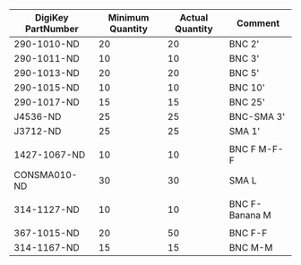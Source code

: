 |DigiKey PartNumber|Minimum Quantity|Actual Quantity|Comment                   |
|------------------|----------------|---------------|--------------------------|
|290-1010-ND       |20              |20             |BNC 2'                    |
|290-1011-ND       |10              |10             |BNC 3'                    |
|290-1013-ND       |20              |20             |BNC 5'                    |
|290-1015-ND       |10              |10             |BNC 10'                   |
|290-1017-ND       |15              |15             |BNC 25'                   |
|J4536-ND          |25              |25             |BNC-SMA 3'                |
|J3712-ND          |25              |25             |SMA 1'                    |
|||||
|1427-1067-ND      |10              |10             |BNC F M-F-F               |
|CONSMA010-ND      |30              |30             |SMA L                     |
|||||
|314-1127-ND       |10              |10             |BNC F-Banana M            |
|||||
|367-1015-ND       |20              |50             |BNC F-F                   |
|314-1167-ND       |15              |15             |BNC M-M                   |
